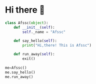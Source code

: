 # Hi there 👋

<!--
**Afssc/Afssc** is a ✨ _special_ ✨ repository because its `README.md` (this file) appears on your GitHub profile.

Here are some ideas to get you started:

- 🔭 I’m currently working on ...
- 🌱 I’m currently learning ...
- 👯 I’m looking to collaborate on ...
- 🤔 I’m looking for help with ...
- 💬 Ask me about ...
- 📫 How to reach me: ...
- 😄 Pronouns: ...
- ⚡ Fun fact: ...
-->

```python
class Afssc(object):
    def __init__(self):
        self._name = "Afssc"
    
    def say_hello(self):
        print("Hi,there! This is Afssc")

    def run_away(self):
        exit()
        
me=Afssc()
me.say_hello()
me.run_away()
```
